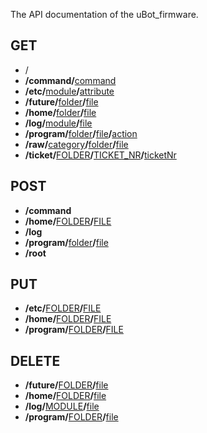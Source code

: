 
The API documentation of the uBot_firmware.


## GET  
  
- /
- __/command/__[command][command]
- __/etc/__[module][module]__/__[attribute][attribute]
- __/future/__[folder][folder]__/__[file][file]
- __/home/__[folder][folder]__/__[file][file]
- __/log/__[module][module]__/__[file][file]
- __/program/__[folder][folder]__/__[file][file]__/__[action][action]
- __/raw/__[category][category]__/__[folder][folder]__/__[file][file]
- __/ticket/__[FOLDER][FOLDER]__/__[TICKET_NR][TICKET_NR]__/__[ticketNr][ticketNr]
  
  
## POST
  
- __/command__  
- __/home/__[FOLDER][FOLDER]__/__[FILE][FILE]
- __/log__
- __/program/__[folder][folder]__/__[file][file]
- __/root__  
  
  
## PUT
  
- __/etc/__[FOLDER][FOLDER]__/__[FILE][FILE]
- __/home/__[FOLDER][FOLDER]__/__[FILE][FILE]
- __/program/__[FOLDER][FOLDER]__/__[FILE][FILE]
  
  
## DELETE
  
- __/future/__[FOLDER][FOLDER]__/__[file][file]
- __/home/__[FOLDER][FOLDER]__/__[file][file]
- __/log/__[MODULE][MODULE]__/__[file][file]
- __/program/__[FOLDER][FOLDER]__/__[file][file]
  

[category]: / "Category"
[folder]: / "Folder"
[file]: / "File"
[action]: / "Action"

[module]: / "Module"
[attribute]: / "Attribute"

[command]: / "Command"
[ticketNr]: / "Ticket nr"

[FOLDER]: / "Folder"
[FILE]: / "File"

[MODULE]: / "Module"

[TICKET_NR]: / "Ticket nr"
